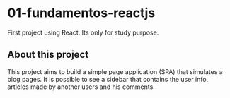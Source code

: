 # 01-fundamentos-reactjs

First project using React. Its only for study purpose.

## About this project

This project aims to build a simple page application (SPA)
that simulates a blog pages. It is possible to see a sidebar
that contains the user info, articles made by another users
and his comments.
